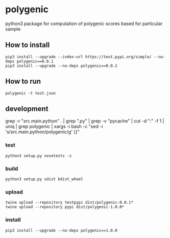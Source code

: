 # polygenic
python3 package for computation of polygenic scores based for particular sample

## How to install
```
pip3 install --upgrade --index-url https://test.pypi.org/simple/ --no-deps polygenic==0.0.1
pip3 install --upgrade --no-deps polygenic==0.0.1
```

## How to run
```
polygenic -t test.json
```

## development

grep -r "src.main.python" . | grep ".py" | grep -v "pycache" | cut -d ":" -f 1 | uniq | grep polygenic | xargs -i bash -c "sed -i 's/src.main.python/polygenic/g' {}"

### test
```
python3 setup.py nosetests -s
```
### build
```
python3 setup.py sdist bdist_wheel
```
### upload
```
twine upload --repository testpypi dist/polygenic-0.0.1*
twine upload --repository pypi dist/polygenic-1.0.0*
```
### install
```
pip3 install --upgrade --no-deps polygenic==1.0.0
```
